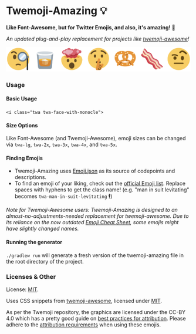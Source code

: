 # Twemoji-Amazing 💡

**Like Font-Awesome, but for Twitter Emojis, and also, it's amazing!** 🌟

_An updated plug-and-play replacement for projects like [twemoji-awesome](https://github.com/ellekasai/twemoji-awesome)!_

![twemoji-banner](twemoji-banner.png)

### Usage

#### Basic Usage

`<i class="twa twa-face-with-monocle">`

#### Size Options

Like Font-Awesome (and Twemoji-Awesome), emoji sizes can be changed via `twa-lg`, `twa-2x`, `twa-3x`, `twa-4x`, and `twa-5x`.

#### Finding Emojis

- Twemoji-Amazing uses [Emoji.json](https://github.com/amio/emoji.json) as its source of codepoints and descriptions.
- To find an emoji of your liking, check out the [official Emoji list](https://unicode.org/emoji/charts/emoji-list.html). Replace spaces with hyphens to get the class name! (e.g. "man in suit levitating" becomes `twa-man-in-suit-levitating` 🕴)

_Note for Twemoji-Awesome users: Twemoji-Amazing is designed to an almost-no-adjustments-needed replacement for twemoji-awesome. Due to its reliance on the now outdated [Emoji Cheat Sheet](https://www.webpagefx.com/tools/emoji-cheat-sheet/), some emojis might have slightly changed names._

#### Running the generator

`./gradlew run` will generate a fresh version of the twemoji-amazing file in the root directory of the project.

### Licenses & Other

License: [MIT](https://mit-license.org/).

Uses CSS snippets from [twemoji-awesome](https://github.com/ellekasai/twemoji-awesome), licensed under [MIT](http://ellekasai.mit-license.org/).

As per the Twemoji repository, the graphics are licensed under the CC-BY 4.0 which has a pretty good guide on [best practices for attribution](https://wiki.creativecommons.org/Best_practices_for_attribution). Please adhere to the [attribution requirements](https://github.com/twitter/twemoji#attribution-requirements) when using these emojis.